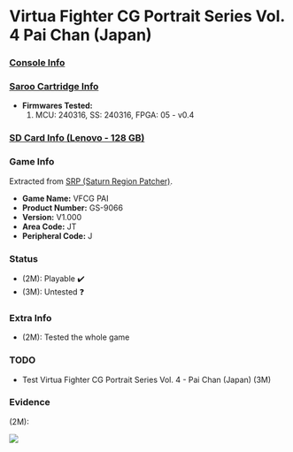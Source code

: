 # Virtua Fighter CG Portrait Series Vol. 4 Pai Chan (Japan)

### [Console Info](../../../../../Info/Consoles/VA13/README.md)

### [Saroo Cartridge Info](../../../../../Info/Cartridges/RetroGameParadiseStore/1.32F/README.md)

- <b>Firmwares Tested:</b>
  1. MCU: 240316, SS: 240316, FPGA: 05 - v0.4

### [SD Card Info (Lenovo - 128 GB)](../../../../../Info/SdCards/Lenovo/128GB/fat32/README.md)

### Game Info

Extracted from [SRP (Saturn Region Patcher)](https://segaxtreme.net/resources/saturn-region-patcher.81/download).

- <b>Game Name:</b> VFCG PAI
- <b>Product Number:</b> GS-9066
- <b>Version:</b> V1.000
- <b>Area Code:</b> JT
- <b>Peripheral Code:</b> J

### Status

- (2M): Playable :heavy_check_mark:
- (3M): Untested :question:

### Extra Info

- (2M): Tested the whole game

### TODO

- Test Virtua Fighter CG Portrait Series Vol. 4 - Pai Chan (Japan) (3M)

### Evidence

(2M):

[![](https://img.youtube.com/vi/ASzXy2Isdx0/0.jpg)](https://www.youtube.com/watch?v=ASzXy2Isdx0)
